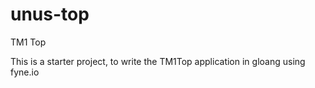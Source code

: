 # unus-top
TM1 Top

This is a starter project, to write the TM1Top application in gloang using fyne.io 
